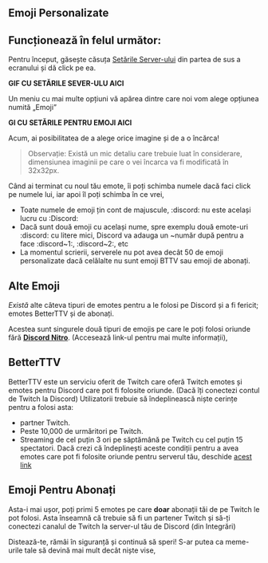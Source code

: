 <!-- TITLE: Emojis -->
<!-- SUBTITLE: O imagine face cât o mie de cuvinte, deci de ce să nu ai propriile tale emojis? Din fericire, Discord include un mod foarte simplu și rapid de adăuga aproape orice image ca un emote personalizat! (Atât timp cât ai permisiunea „Administrează Emojis) -->

## Emoji Personalizate

## **Funcționează în felul următor:**

Pentru început, găsește căsuța [Setările Server-ului](/server-settings) din partea de sus a ecranului și dă click pe ea.

**GIF CU SETĂRILE SEVER-ULU AICI**

Un meniu cu mai multe opțiuni vă apărea dintre care noi vom alege opțiunea numită „Emoji”

**GI CU SETĂRILE PENTRU EMOJI AICI**

Acum, ai posibilitatea de a alege orice imagine și de a o încărca!

> Observație: Există un mic detaliu care trebuie luat în considerare, dimensiunea imaginii pe care o vei încarca va fi modificată în 32x32px.  

Când ai terminat cu noul tău emote, îi poți schimba numele dacă faci click pe numele lui, iar apoi îl poți schimba în ce vrei,

- Toate numele de emoji țin cont de majuscule, :discord: nu este același lucru cu :Discord:
- Dacă sunt două emoji cu același nume, spre exemplu două emote-uri :discord: cu litere mici, Discord va adauga un ~număr după pentru a face :discord~1:, :discord~2:, etc
- La momentul scrierii, serverele nu pot avea decât 50 de emoji personalizate dacă celălalte nu sunt emoji BTTV sau emoji de abonați.

## Alte Emoji

*Există* alte câteva tipuri de emotes pentru a le folosi pe Discord și a fi fericit; emotes BetterTTV și de abonați.

Acestea sunt singurele două tipuri de emojis pe care le poți folosi oriunde fără [**Discord Nitro**](/nitro). (Accesează link-ul pentru mai multe informații),

## BetterTTV

BetterTTV este un serviciu oferit de Twitch care oferă Twitch emotes și emotes pentru Discord care pot fi folosite oriunde. (Dacă îți conectezi contul de Twitch la Discord) Utilizatorii trebuie să îndeplinească niște cerințe  pentru a folosi asta:

- partner Twitch.
- Peste 10,000 de urmăritori pe Twitch.
- Streaming de cel puțin 3 ori pe săptămână pe Twitch cu cel puțin 15 spectatori.
  Dacă crezi că îndeplinești aceste condiții pentru a avea emotes care pot fi folosite oriunde pentru serverul tău, deschide [acest link](https://manage.betterttv.net/)

## Emoji Pentru Abonați

Asta-i mai ușor, poți primi 5 emotes pe care **doar** abonații tăi de pe Twitch le pot folosi. Asta înseamnă că trebuie să fi un partener Twitch și să-ți conectezi canalul de Twitch la server-ul tău de Discord (din Integrări)

Distează-te, rămâi în siguranță și continuă să speri! S-ar putea ca meme-urile tale să devină mai mult decât niște vise,

